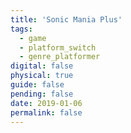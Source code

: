 ```yaml
---
title: 'Sonic Mania Plus'
tags:
  - game
  - platform_switch
  - genre_platformer
digital: false
physical: true
guide: false
pending: false
date: 2019-01-06
permalink: false
---
```

